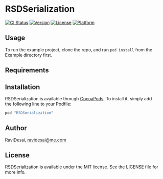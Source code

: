 # RSDSerialization

[![CI Status](http://img.shields.io/travis/RaviDesai/RSDSerialization.svg?style=flat)](https://travis-ci.org/RaviDesai/RSDSerialization)
[![Version](https://img.shields.io/cocoapods/v/RSDSerialization.svg?style=flat)](http://cocoapods.org/pods/RSDSerialization)
[![License](https://img.shields.io/cocoapods/l/RSDSerialization.svg?style=flat)](http://cocoapods.org/pods/RSDSerialization)
[![Platform](https://img.shields.io/cocoapods/p/RSDSerialization.svg?style=flat)](http://cocoapods.org/pods/RSDSerialization)

## Usage

To run the example project, clone the repo, and run `pod install` from the Example directory first.

## Requirements

## Installation

RSDSerialization is available through [CocoaPods](http://cocoapods.org). To install
it, simply add the following line to your Podfile:

```ruby
pod "RSDSerialization"
```

## Author

RaviDesai, ravidesai@me.com

## License

RSDSerialization is available under the MIT license. See the LICENSE file for more info.
